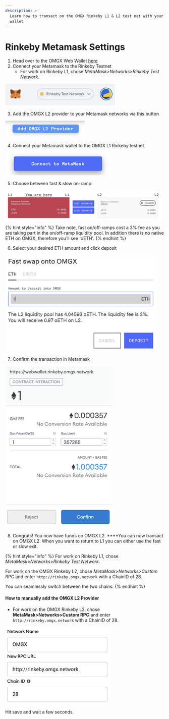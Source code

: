 ```yaml
---
description: >-
  Learn how to transact on the OMGX Rinkeby L1 & L2 test net with your Metamask
  wallet
---
```


# Rinkeby Metamask Settings

1. Head over to the OMGX Web Wallet [here](https://webwallet.rinkeby.omgx.network/)
2. Connect your Metamask to the Rinkeby Testnet
   * For work on Rinkeby L1, chose _MetaMask&gt;Networks&gt;Rinkeby Test Network._

![](../.gitbook/assets/image.png)

3. Add the OMGX L2 provider to your Metamask networks via this button

![](../.gitbook/assets/image%20%286%29.png)

4. Connect your Metamask wallet to the OMGX L1 Rinkeby testnet

![](../.gitbook/assets/image%20%281%29.png)

5. Choose between fast & slow on-ramp. 

![](../.gitbook/assets/image%20%282%29.png)

{% hint style="info" %}
Take note, fast on/off-ramps cost a 3% fee as you are taking part in the on/off-ramp liquidity pool. In addition there is no native ETH on OMGX, therefore you'll see 'oETH'.
{% endhint %}

6. Select your desired ETH amount and click deposit

![](../.gitbook/assets/image%20%283%29.png)

7. Confirm the transaction in Metamask

![](../.gitbook/assets/image%20%284%29.png)

8. Congrats! You now have funds on OMGX L2. ****You can now transact on OMGX L2. When you want to return to L1 you can either use the fast or slow exit. 

{% hint style="info" %}
For work on Rinkeby L1, chose _MetaMask&gt;Networks&gt;Rinkeby Test Network_.

For work on the OMGX Rinkeby L2, chose _MetaMask&gt;Networks&gt;Custom RPC_ and enter `http://rinkeby.omgx.network` with a ChainID of 28.

You can seamlessly switch between the two chains.
{% endhint %}

#### How to manually add the OMGX L2 Provider

* For work on the OMGX Rinkeby L2, chose **MetaMask&gt;Networks&gt;Custom RPC** and enter `http://rinkeby.omgx.network` with a ChainID of 28.

![](../.gitbook/assets/image%20%285%29.png)

Hit save and wait a few seconds.

